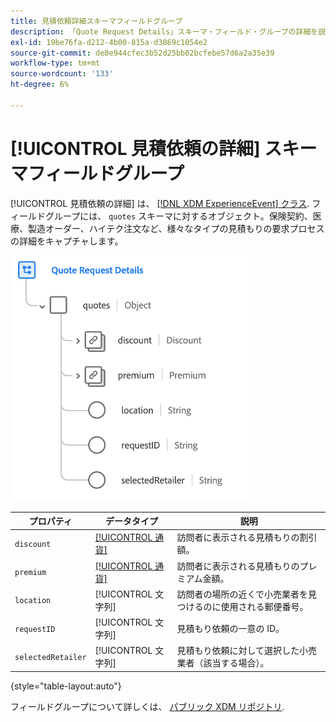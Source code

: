 ```yaml
---
title: 見積依頼詳細スキーマフィールドグループ
description: 「Quote Request Details」スキーマ・フィールド・グループの詳細を説明します。
exl-id: 19be76fa-d212-4b00-815a-d3869c1054e2
source-git-commit: de8e944cfec3b52d25bb02bcfebe57d6a2a35e39
workflow-type: tm+mt
source-wordcount: '133'
ht-degree: 6%

---
```


# [!UICONTROL 見積依頼の詳細] スキーマフィールドグループ

[!UICONTROL 見積依頼の詳細] は、 [[!DNL XDM ExperienceEvent] クラス](../../classes/experienceevent.md). フィールドグループには、 `quotes` スキーマに対するオブジェクト。保険契約、医療、製造オーダー、ハイテク注文など、様々なタイプの見積もりの要求プロセスの詳細をキャプチャします。

![](../../images/field-groups/quote-request-details.png)

| プロパティ | データタイプ | 説明 |
| --- | --- | --- |
| `discount` | [[!UICONTROL 通貨]](../../data-types/currency.md) | 訪問者に表示される見積もりの割引額。 |
| `premium` | [[!UICONTROL 通貨]](../../data-types/currency.md) | 訪問者に表示される見積もりのプレミアム金額。 |
| `location` | [!UICONTROL 文字列] | 訪問者の場所の近くで小売業者を見つけるのに使用される郵便番号。 |
| `requestID` | [!UICONTROL 文字列] | 見積もり依頼の一意の ID。 |
| `selectedRetailer` | [!UICONTROL 文字列] | 見積もり依頼に対して選択した小売業者（該当する場合）。 |

{style="table-layout:auto"}

フィールドグループについて詳しくは、 [パブリック XDM リポジトリ](https://github.com/adobe/xdm/blob/master/docs/reference/fieldgroups/experience-event/experienceevent-quote-request-details.schema.json).
